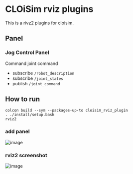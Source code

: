 # CLOiSim rviz plugins

This is a rivz2 plugins for cloisim.

## Panel

### Jog Control Panel

Command joint command

- subscribe `/robot_description`
- subscribe `/joint_states`
- publish `/joint_command`

## How to run

```shell
colcon build --sym --packages-up-to cloisim_rviz_plugin
. ./install/setup.bash
rviz2
```

### add panel

![image](https://github.com/lge-ros2/cloisim_rviz_plugin/assets/21001946/68516933-0a58-4cdd-a63d-43c84d30f632)

### rviz2 screenshot

![image](https://github.com/lge-ros2/cloisim_rviz_plugin/assets/21001946/9de7d9b1-4377-40f1-a8b4-7b19ca03782e)
